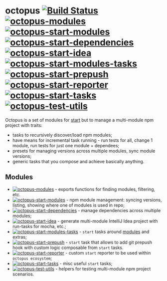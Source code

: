 # octopus [![Build Status](https://img.shields.io/travis/wix/octopus/master.svg?label=build%20status)](https://travis-ci.org/wix/octopus) [![octopus-modules](https://img.shields.io/npm/v/octopus-modules.svg?label=octopus-modules)](modules) [![octopus-start-modules](https://img.shields.io/npm/v/octopus-start-modules.svg?label=octopus-start-modules)](start-modules) [![octopus-start-dependencies](https://img.shields.io/npm/v/octopus-start-dependencies.svg?label=octopus-start-dependencies)](start-dependencies) [![octopus-start-idea](https://img.shields.io/npm/v/octopus-start-idea.svg?label=octopus-start-idea)](start-idea) [![octopus-start-modules-tasks](https://img.shields.io/npm/v/octopus-start-modules-tasks.svg?label=octopus-start-modules-tasks)](start-modules-tasks) [![octopus-start-prepush](https://img.shields.io/npm/v/octopus-start-prepush.svg?label=octopus-start-prepush)](start-prepush) [![octopus-start-reporter](https://img.shields.io/npm/v/octopus-start-reporter.svg?label=octopus-start-reporter)](start-reporter) [![octopus-start-tasks](https://img.shields.io/npm/v/octopus-start-tasks.svg?label=octopus-start-tasks)](start-tasks) [![octopus-test-utils](https://img.shields.io/npm/v/octopus-test-utils.svg?label=octopus-test-utils)](test-utils)


Octopus is a set of modules for [start](https://github.com/start-runner/start) but to manage a multi-module npm project with traits:
 - tasks to recursively discover/load npm modules;
 - have means for incremental task running - run tests for all, change 1 module, run tests for just one module + dependees;
 - presets for managing versions across multiple modules, sync module versions;
 - generic tasks that you compose and achieve basically anything.

## Modules

 - [![octopus-modules](https://img.shields.io/npm/v/octopus-modules.svg?label=octopus-modules)](modules) - exports functions for finding modules, filtering, etc.
 - [![octopus-start-modules](https://img.shields.io/npm/v/octopus-start-modules.svg?label=octopus-start-modules)](start-modules) - npm module management: syncing versions, listing, showing where one of modules is used in repo;
 - [![octopus-start-dependencies](https://img.shields.io/npm/v/octopus-start-dependencies.svg?label=octopus-start-dependencies)](start-dependencies) - manage dependencies across multiple modules;
 - [![octopus-start-idea](https://img.shields.io/npm/v/octopus-start-idea.svg?label=octopus-start-idea)](start-idea) - generate multi-module IntelliJ Idea project with run-tasks for mocha, etc.; 
 - [![octopus-start-modules-tasks](https://img.shields.io/npm/v/octopus-start-modules-tasks.svg?label=octopus-start-modules-tasks)](start-modules-tasks) - `start` tasks around [modules](modules) and extras;
 - [![octopus-start-prepush](https://img.shields.io/npm/v/octopus-start-prepush.svg?label=octopus-start-prepush)](start-prepush) - `start` task that allows to add git prepush hook with custom logic composable from `start` tasks.
 - [![octopus-start-reporter](https://img.shields.io/npm/v/octopus-start-reporter.svg?label=octopus-start-reporter)](start-reporter) - custom `start` reporter to be used within `octopus ecosystem`;
 - [![octopus-start-tasks](https://img.shields.io/npm/v/octopus-start-tasks.svg?label=octopus-start-tasks)](start-tasks) - misc useful `start` tasks;
 - [![octopus-test-utils](https://img.shields.io/npm/v/octopus-test-utils.svg?label=octopus-test-utils)](test-utils) - helpers for testing multi-module npm project scenarios. 
